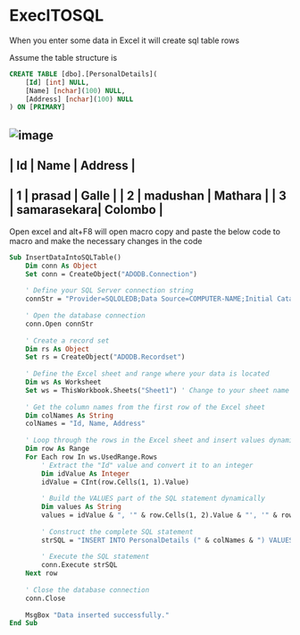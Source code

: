# ExeclTOSQL
When you enter some data in Excel it will create sql table rows

Assume the table structure is 

```sql
CREATE TABLE [dbo].[PersonalDetails](
    [Id] [int] NULL,
    [Name] [nchar](100) NULL,
    [Address] [nchar](100) NULL
) ON [PRIMARY]
```



![image](https://github.com/prasad1508/ExeclTOSQL/assets/7384960/457da7c0-e00e-45e8-bb05-b00bb462db67)
--------------------------------------
|  Id  |    Name     |   Address    |
--------------------------------------
|  1   |   prasad    |    Galle     |
|  2   |  madushan   |   Mathara    |
|  3   | samarasekara|   Colombo    |
--------------------------------------


Open excel and alt+F8 will open macro
copy and paste the below code to macro and make the necessary changes in the code

```vb
Sub InsertDataIntoSQLTable()
    Dim conn As Object
    Set conn = CreateObject("ADODB.Connection")
    
    ' Define your SQL Server connection string
    connStr = "Provider=SQLOLEDB;Data Source=COMPUTER-NAME;Initial Catalog=prasadtest;Integrated Security=SSPI;"
    
    ' Open the database connection
    conn.Open connStr
    
    ' Create a record set
    Dim rs As Object
    Set rs = CreateObject("ADODB.Recordset")
    
    ' Define the Excel sheet and range where your data is located
    Dim ws As Worksheet
    Set ws = ThisWorkbook.Sheets("Sheet1") ' Change to your sheet name
    
    ' Get the column names from the first row of the Excel sheet
    Dim colNames As String
    colNames = "Id, Name, Address"
    
    ' Loop through the rows in the Excel sheet and insert values dynamically
    Dim row As Range
    For Each row In ws.UsedRange.Rows
        ' Extract the "Id" value and convert it to an integer
        Dim idValue As Integer
        idValue = CInt(row.Cells(1, 1).Value)
        
        ' Build the VALUES part of the SQL statement dynamically
        Dim values As String
        values = idValue & ", '" & row.Cells(1, 2).Value & "', '" & row.Cells(1, 3).Value & "'"
        
        ' Construct the complete SQL statement
        strSQL = "INSERT INTO PersonalDetails (" & colNames & ") VALUES (" & values & ")"
        
        ' Execute the SQL statement
        conn.Execute strSQL
    Next row
    
    ' Close the database connection
    conn.Close
    
    MsgBox "Data inserted successfully."
End Sub
```
